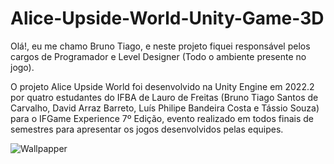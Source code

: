 # Alice-Upside-World-Unity-Game-3D

Olá!, eu me chamo Bruno Tiago, e neste projeto fiquei responsável pelos cargos de Programador e Level Designer (Todo o ambiente presente no jogo).

O projeto Alice Upside World foi desenvolvido na Unity Engine em 2022.2 por quatro estudantes do IFBA de Lauro de Freitas (Bruno Tiago Santos de Carvalho, David Arraz Barreto, Luís Philipe Bandeira Costa e Tássio Souza) para o IFGame Experience 7º Edição, evento realizado em todos finais de semestres para apresentar os jogos desenvolvidos pelas equipes.

![Wallpapper](https://user-images.githubusercontent.com/116372081/212379977-fdb37762-2649-43bd-bccc-ca7ce601f1ec.jpg)
